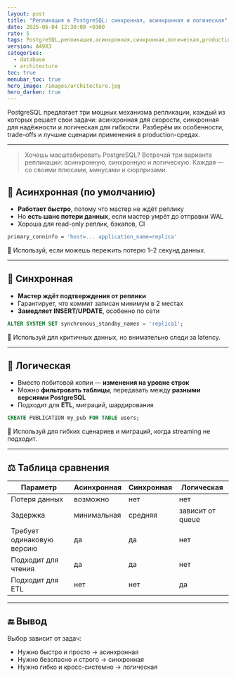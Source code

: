 ```yaml
---
layout: post
title: "Репликация в PostgreSQL: синхронная, асинхронная и логическая"
date: 2025-06-04 12:30:00 +0300
rate: 5
tags: PostgreSQL,репликация,асинхронная,синхронная,логическая,production
version: A49X3
categories:
  - database
  - architecture
toc: true
menubar_toc: true
hero_image: /images/architecture.jpg
hero_darken: true
---
```

PostgreSQL предлагает три мощных механизма репликации, каждый из которых решает свои задачи: асинхронная для скорости, синхронная для надёжности и логическая для гибкости. Разберём их особенности, trade-offs и лучшие сценарии применения в production-средах.

---
> Хочешь масштабировать PostgreSQL? Встречай три варианта репликации: асинхронную, синхронную и логическую. Каждая — со своими плюсами, минусами и сюрпризами.

## 🔁 Асинхронная (по умолчанию)

- **Работает быстро**, потому что мастер не ждёт реплику
- Но **есть шанс потери данных**, если мастер умрёт до отправки WAL
- Хороша для read-only реплик, бэкапов, CI

```bash
primary_conninfo = 'host=... application_name=replica'
````

📌 Используй, если можешь пережить потерю 1–2 секунд данных.

---

## 🧷 Синхронная

* **Мастер ждёт подтверждения от реплики**
* Гарантирует, что коммит записан минимум в 2 местах
* **Замедляет INSERT/UPDATE**, особенно по сети

```sql
ALTER SYSTEM SET synchronous_standby_names = 'replica1';
```

📌 Используй для критичных данных, но внимательно следи за latency.

---

## 🧬 Логическая

* Вместо побитовой копии — **изменения на уровне строк**
* Можно **фильтровать таблицы**, передавать между **разными версиями PostgreSQL**
* Подходит для **ETL**, миграций, шардирования

```sql
CREATE PUBLICATION my_pub FOR TABLE users;
```

📌 Используй для гибких сценариев и миграций, когда streaming не подходит.

---

## ⚖️ Таблица сравнения

| Параметр                  | Асинхронная | Синхронная | Логическая       |
| ------------------------- | ----------- | ---------- | ---------------- |
| Потеря данных             | возможно    | нет        | нет              |
| Задержка                  | минимальная | средняя    | зависит от queue |
| Требует одинаковую версию | да          | да         | нет              |
| Подходит для чтения       | да          | да         | нет              |
| Подходит для ETL          | нет         | нет        | да               |

---

## 🔚 Вывод

Выбор зависит от задач:

* Нужно быстро и просто → асинхронная
* Нужно безопасно и строго → синхронная
* Нужно гибко и кросс-системно → логическая
